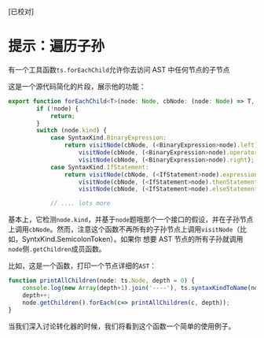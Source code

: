 [已校对]
# 提示：遍历子孙

有一个工具函数`ts.forEachChild`允许你去访问 AST 中任何节点的子节点

这是一个源代码简化的片段，展示他的功能：
```ts
export function forEachChild<T>(node: Node, cbNode: (node: Node) => T, cbNodeArray?: (nodes: Node[]) => T): T {
        if (!node) {
            return;
        }
        switch (node.kind) {
            case SyntaxKind.BinaryExpression:
                return visitNode(cbNode, (<BinaryExpression>node).left) ||
                    visitNode(cbNode, (<BinaryExpression>node).operatorToken) ||
                    visitNode(cbNode, (<BinaryExpression>node).right);
            case SyntaxKind.IfStatement:
                return visitNode(cbNode, (<IfStatement>node).expression) ||
                    visitNode(cbNode, (<IfStatement>node).thenStatement) ||
                    visitNode(cbNode, (<IfStatement>node).elseStatement);

            // .... lots more
```

基本上，它检测`node.kind`，并基于`node`题哦那个一个接口的假设，并在子孙节点上调用`cbNode`。然而，注意这个函数不再所有的子孙节点上调用`visitNode`（比如，SyntxKind.SemicolonToken）。如果你 想要 AST 节点的所有子孙就调用`node`侧`.getChildren`成员函数。

比如，这是一个函数，打印一个节点详细的`AST`：
```ts
function printAllChildren(node: ts.Node, depth = 0) {
    console.log(new Array(depth+1).join('----'), ts.syntaxKindToName(node.kind), node.pos, node.end);
    depth++;
    node.getChildren().forEach(c=> printAllChildren(c, depth));
}
```

当我们深入讨论转化器的时候，我们将看到这个函数一个简单的使用例子。